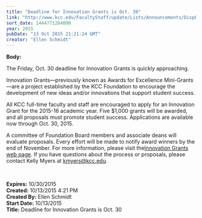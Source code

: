 ```yaml
---
title: "Deadline for Innovation Grants is Oct. 30"
link: "http://www.kcc.edu/FacultyStaff/update/Lists/Announcements/DispForm.aspx?ID=2048"
sort_date: 1444771284000
year: 2015
pubDate: "13 Oct 2015 21:21:24 GMT"
creator: "Ellen Schmidt"
---
```


<div><b>Body:</b> <div class="ExternalClass4520BFCEB00043AD8FEBC2ABB11BC5FF"><p>​The Friday, Oct. 30 deadline for Innovation Grants is quickly approaching.</p>
<p>Innovation Grants—previously known as Awards for Excellence Mini-Grants—are a project established by the KCC Foundation to encourage the development of new ideas and/or innovations that support student success.</p>
<p>All KCC full-time faculty and staff are encouraged to apply for an Innovation Grant for the 2015-16 academic year. Five $1,000 grants will be awarded, and all proposals must promote student success. Applications are available now through Oct. 30, 2015.</p>
<p>A committee of Foundation Board members and associate deans will evaluate proposals. Every effort will be made to notify award winners by the end of November. For more information, please visit the<a href="/Foundation/Pages/innovation-grants.aspx">Innovation Grants web page</a>. If you have questions about the process or proposals, please contact Kelly Myers at <a href="mailto:kmyers@kcc.edu">kmyers@kcc.edu</a>.</p>
<p> </p></div></div>
<div><b>Expires:</b> 10/30/2015</div>
<div><b>Created:</b> 10/13/2015 4:21 PM</div>
<div><b>Created By:</b> Ellen Schmidt</div>
<div><b>Start Date:</b> 10/13/2015</div>
<div><b>Title:</b> Deadline for Innovation Grants is Oct. 30</div>
